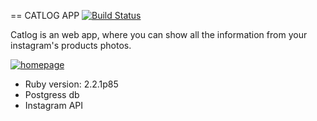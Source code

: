 == CATLOG APP [![Build Status](https://travis-ci.com/anamariasosa/catlog.svg?token=tnThecNEp22cKh3fTQsJ&branch=master)](https://travis-ci.com/anamariasosa/catlog)

Catlog is an web app, where you can show all the information from your instagram's products photos.

[![homepage](https://dl.dropboxusercontent.com/u/127516638/Screenshot%202016-04-02%2021.59.27.png)](http://catlog.herokuapp.com/)

* Ruby version: 2.2.1p85
* Postgress db
* Instagram API
